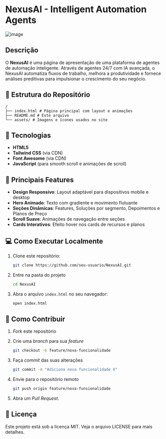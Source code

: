 # NexusAI - Intelligent Automation Agents

![image](https://github.com/user-attachments/assets/9e271231-bc95-4ce4-838c-054c197c8d39)


## Descrição

O **NexusAI** é uma página de apresentação de uma plataforma de agentes de automação inteligente. Através de agentes 24/7 com IA avançada, o NexusAI automatiza fluxos de trabalho, melhora a produtividade e fornece análises preditivas para impulsionar o crescimento do seu negócio.

## 📂 Estrutura do Repositório

```
/
├── index.html # Página principal com layout e animações
├── README.md # Este arquivo
└── assets/ # Imagens e ícones usados no site
```

## 🚀 Tecnologias

- **HTML5**  
- **Tailwind CSS** (via CDN)  
- **Font Awesome** (via CDN)  
- **JavaScript** (para smooth scroll e animações de scroll)

## 🎯 Principais Features

- **Design Responsivo**: Layout adaptável para dispositivos mobile e desktop  
- **Hero Animado**: Texto com gradiente e movimento flutuante  
- **Seções Dinâmicas**: Features, Soluções por segmento, Depoimentos e Planos de Preço  
- **Scroll Suave**: Animações de navegação entre seções  
- **Cards Interativos**: Efeito hover nos cards de recursos e planos  

## 💻 Como Executar Localmente

1. Clone este repositório:
   ```bash
   git clone https://github.com/seu-usuario/NexusAI.git

2. Entre na pasta do projeto
    ```bash
   cd NexusAI

3. Abra o arquivo ``index.html`` no seu navegador:
    ```bash
    open index.html


## 🤝 Como Contribuir

1. _Fork_ este repositório
2. Crie uma _branch_ para sua _feature_
   
   ```bash
   git checkout -b feature/nova-funcionalidade
   
3. Faça _commit_ das suas alterações

   ```bash
   git commit -m "Adiciona nova funcionalidade X"

4. Envie para o repositório remoto

   ```bash
   git push origin feature/nova-funsionalidade

5. Abra um _Pull Request_.

## 📄 Licença
Este projeto está sob a licença MIT. Veja o arquivo LICENSE para mais detalhes.












